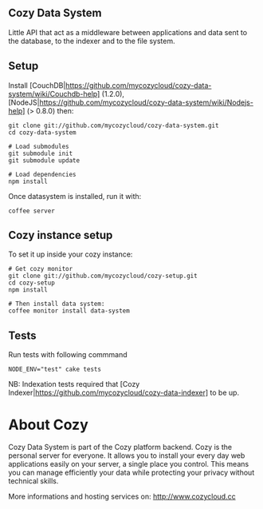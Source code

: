 ## Cozy Data System

Little API that act as a middleware between applications and data sent to the 
database, to the indexer and to the file system.

## Setup 

Install 
[CouchDB|https://github.com/mycozycloud/cozy-data-system/wiki/Couchdb-help]
(1.2.0), 
[NodeJS|https://github.com/mycozycloud/cozy-data-system/wiki/Nodejs-help] 
(> 0.8.0) then:

    git clone git://github.com/mycozycloud/cozy-data-system.git
    cd cozy-data-system
    
    # Load submodules
    git submodule init
    git submodule update

    # Load dependencies
    npm install

Once datasystem is installed, run it with:

    coffee server

## Cozy instance setup

To set it up inside your cozy instance:

    # Get cozy monitor
    git clone git://github.com/mycozycloud/cozy-setup.git
    cd cozy-setup
    npm install

    # Then install data system:
    coffee monitor install data-system
    
## Tests

Run tests with following commmand

    NODE_ENV="test" cake tests

NB: Indexation tests required that 
[Cozy Indexer|https://github.com/mycozycloud/cozy-data-indexer] to be up.

# About Cozy

Cozy Data System is part of the Cozy platform backend. Cozy is the personal
server for everyone. It allows you to install your every day web applications 
easily on your server, a single place you control. This means you can manage 
efficiently your data while protecting your privacy without technical skills.

More informations and hosting services on:
http://www.cozycloud.cc
